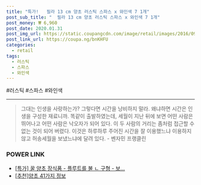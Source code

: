```yaml
--- 
title: "특가!   필라 13 cm 양초 러스틱 스파스 x 와인색 7 1개" 
post_sub_title: "  필라 13 cm 양초 러스틱 스파스 x 와인색 7 1개" 
post_money: ₩ 6,960 
post_date: 2020.01.31 
post_img_url: https://static.coupangcdn.com/image/retail/images/2016/09/07/17/0/2b3f6c64-6a6f-4683-aab4-4af159424b5a.jpg 
post_link_url: https://coupa.ng/bnKHFU 
categories: 
  - retail 
tags: 
  - 러스틱 
  - 스파스 
  - 와인색 
--- 
```

  #러스틱 #스파스 #와인색 
<hr> 

> 그대는 인생을 사랑하는가? 그렇다면 시간을 낭비하지 말라. 왜냐하면 시간은 인생을 구성한 재료니까. 똑같이 출발하였는데, 세월이 지난 뒤에 보면 어떤 사람은 뛰어나고 어떤 사람은 낙오자가 되어 있다. 이 두 사람의 거리는 좀처럼 접근할 수 없는 것이 되어 버렸다. 이것은 하루하루 주어진 시간을 잘 이용했느냐 이용하지 않고 허송세월을 보냈느냐에 달려 있다. - 벤자민 프랭클린 


### POWER LINK

* <a href="https://blog.naver.com/an0733/221788505073" target="_blank">[특가] 꿀 양초 장식품 - 플루트를 불 ㄴ 구형 - 보...</a>
* <a href="https://blog.naver.com/fasyy4321/221791103514" target="_blank">[추천]양초 41가지 정보</a>

